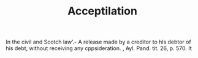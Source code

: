 ---
title: Acceptilation
letter: A
permalink: "/definitions/bld-acceptilation.html"
body: In the civil and Scotch law’.- A release made by a creditor to hls debtor of
  his debt, without receiving any cppsideration. , Ayl. Pand. tit. 26, p. 570. It
published_at: '2018-07-07'
source: Black's Law Dictionary 2nd Ed (1910)
layout: post
---